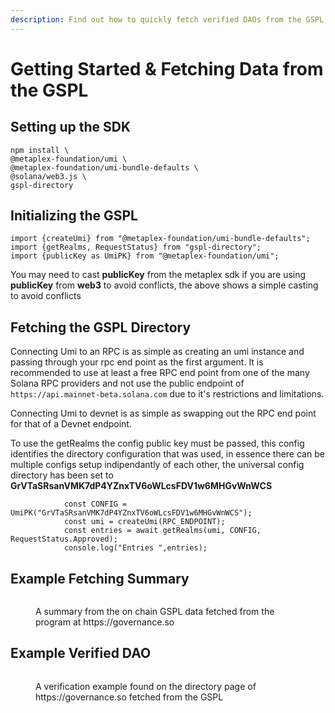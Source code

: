 ```yaml
---
description: Find out how to quickly fetch verified DAOs from the GSPL
---
```


# Getting Started & Fetching Data from the GSPL

## Setting up the SDK

```
npm install \  
@metaplex-foundation/umi \  
@metaplex-foundation/umi-bundle-defaults \  
@solana/web3.js \
gspl-directory
```

## Initializing the GSPL

```
import {createUmi} from "@metaplex-foundation/umi-bundle-defaults"; 
import {getRealms, RequestStatus} from "gspl-directory";
import {publicKey as UmiPK} from "@metaplex-foundation/umi"; 
```

You may need to cast **publicKey** from the metaplex sdk if you are using **publicKey** from **web3** to avoid conflicts, the above shows a simple casting to avoid conflicts

## Fetching the GSPL Directory

Connecting Umi to an RPC is as simple as creating an umi instance and passing through your rpc end point as the first argument. It is recommended to use at least a free RPC end point from one of the many Solana RPC providers and not use the public endpoint of `https://api.mainnet-beta.solana.com` due to it's restrictions and limitations.

Connecting Umi to devnet is as simple as swapping out the RPC end point for that of a Devnet endpoint.

To use the getRealms the config public key must be passed, this config identifies the directory configuration that was used, in essence there can be multiple configs setup indipendantly of each other, the universal config directory has been set to **GrVTaSRsanVMK7dP4YZnxTV6oWLcsFDV1w6MHGvWnWCS**

```
            const CONFIG = UmiPK("GrVTaSRsanVMK7dP4YZnxTV6oWLcsFDV1w6MHGvWnWCS");
            const umi = createUmi(RPC_ENDPOINT);
            const entries = await getRealms(umi, CONFIG, RequestStatus.Approved);
            console.log("Entries ",entries);
```

## Example Fetching Summary

<figure><img src="../.gitbook/assets/Screenshot 2024-06-18 at 9.27.32 AM.png" alt=""><figcaption><p>A summary from the on chain GSPL data fetched from the program at https://governance.so</p></figcaption></figure>

## Example Verified DAO

<figure><img src="../.gitbook/assets/Screenshot 2024-06-18 at 9.27.53 AM.png" alt=""><figcaption><p>A verification example found on the directory page of https://governance.so fetched from the GSPL</p></figcaption></figure>
